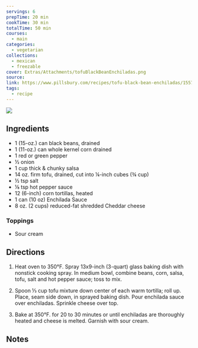 ```yaml
---
servings: 6
prepTime: 20 min
cookTime: 30 min
totalTime: 50 min
courses:
  - main
categories:
  - vegetarian
collections:
  - mexican
  - freezable
cover: Extras/Attachments/tofuBlackBeanEnchiladas.png
source:
link: https://www.pillsbury.com/recipes/tofu-black-bean-enchiladas/1557d4a3-ac9a-4609-bdcf-dc79578dc079
tags:
  - recipe
---
```


![](Extras/Attachments/tofuBlackBeanEnchiladas.png)


## Ingredients

- 1 (15-oz.) can black beans, drained
- 1 (11-oz.) can whole kernel corn drained
- 1 red or green pepper
- ½ onion
- 1 cup thick & chunky salsa
- 14 oz. firm tofu, drained, cut into ¼-inch cubes (¾ cup)
- ½ tsp salt
- ⅛ tsp hot pepper sauce
- 12 (6-inch) corn tortillas, heated
- 1 can (10 oz) Enchilada Sauce
- 8 oz. (2 cups) reduced-fat shredded Cheddar cheese

### Toppings

- Sour cream


## Directions

1. Heat oven to 350°F. Spray 13x9-inch (3-quart) glass baking dish with nonstick cooking spray. In medium bowl, combine beans, corn, salsa, tofu, salt and hot pepper sauce; toss to mix.

2. Spoon ⅓ cup tofu mixture down center of each warm tortilla; roll up. Place, seam side down, in sprayed baking dish. Pour enchilada sauce over enchiladas. Sprinkle cheese over top.

3. Bake at 350°F. for 20 to 30 minutes or until enchiladas are thoroughly heated and cheese is melted. Garnish with sour cream.


## Notes
